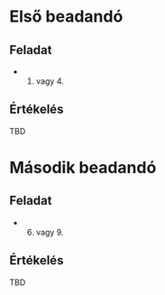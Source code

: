 # Első beadandó

## Feladat
* 1. vagy 4.

## Értékelés
TBD

# Második beadandó

## Feladat
* 6. vagy 9.

## Értékelés
TBD
